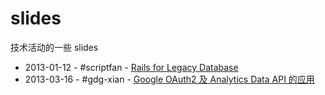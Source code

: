 slides
======

技术活动的一些 slides

 * 2013-01-12 - #scriptfan - [Rails for Legacy Database][slide1]
 * 2013-03-16 - #gdg-xian  - [Google OAuth2 及 Analytics Data API 的应用][slide2]

[slide1]: http://remarks.sinaapp.com/repo/greatghoul/slides/rails-for-legacy-database/
[slide2]: http://remarks.sinaapp.com/repo/greatghoul/slides/google-oauth2-and-analytics-data-api/

